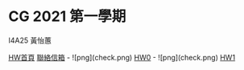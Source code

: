 # CG 2021 第一學期
<p>I4A25 黃怡蕙<br></p>
<a href="http://huitney.github.io/CGhws/index.html">HW首頁</a>
<a href="mailto:u10706125@ms.ttu.edu.tw">聯絡信箱</a>
 - ![png](check.png)
<a href="https://huitney.github.io/CGhws/hw0.html">HW0</a>  
 - ![png](check.png)
<a href="https://huitney.github.io/CGhws/hw0.html">HW1</a>  
